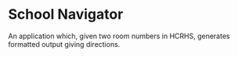 School Navigator
================

An application which, given two room numbers in HCRHS, generates formatted output giving directions.
